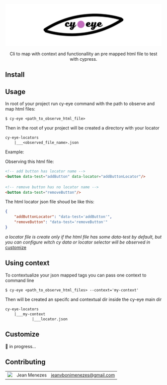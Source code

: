 <div align="center">

<img src="./public/lib-banner.png">

Cli to map with context and functionallity an pre mapped html file to test with cypress.

</div>

## Install

## Usage

In root of your project run cy-eye command with the path to observe and map html files:

```
$ cy-eye <path_to_observe_html_file>
```

Then in the root of your project will be created a directory with your locator

```
cy-eye-locators
    |___<observed_file_name>.json
```

Example:

Observing this html file:

```html
<!-- add button has locator name -->
<button data-test="addButton" data-locator="addButtonLocator"/>

<!-- remove button has no locator name -->
<button data-test="removeButton"/>
```

The html locator json file shoud be like this:

```json
{
    "addButtonLocator": "data-test='addButton'",
    "removeButton": "data-test='removeButton'"
}
```

_a locator file is create only if the html file has some data-test by default, but you can configure witch cy data or locator selector will be observed in_ [customize](https://github.com/JeanMenezees/cy-eye#customize)

## Using context

To contextualize your json mapped tags you can pass one context to command line

```
$ cy-eye <path_to_observe_html_files> --context='my-context'
```

Then will be created an specifc and contextual dir inside the cy-eye main dir

```
cy-eye-locators
    |___my-context
            |___locator.json
```

## Customize

🚧 in progress...

## Contributing

|                                                            |              |                            |
| ---------------------------------------------------------- | ------------ | -------------------------- |
| <img src="https://github.com/JeanMenezees.png" width="48"> | Jean Menezes | jeanvbonimenezes@gmail.com |
